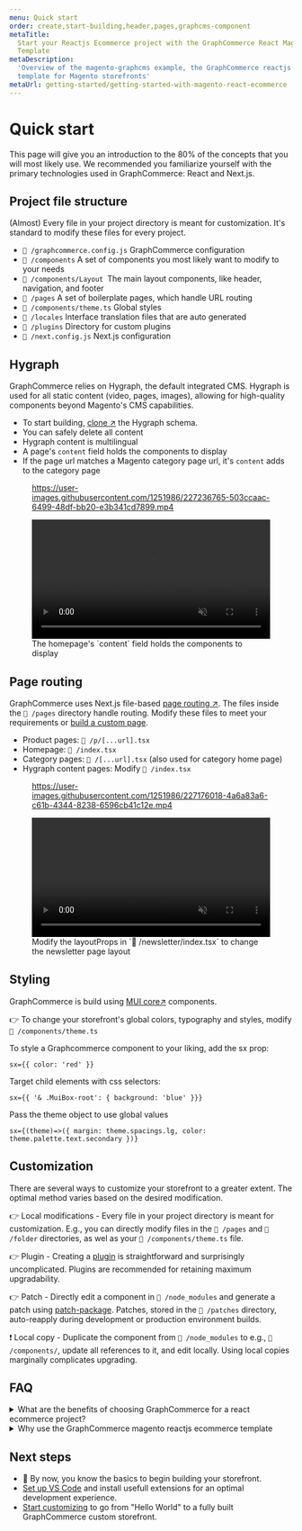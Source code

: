 ```yaml
---
menu: Quick start
order: create,start-building,header,pages,graphcms-component
metaTitle:
  Start your Reactjs Ecommerce project with the GraphCommerce React Magento 2
  Template
metaDescription:
  'Overview of the magento-graphcms example, the GraphCommerce reactjs ecommerce
  template for Magento storefronts'
metaUrl: getting-started/getting-started-with-magento-react-ecommerce
---
```


# Quick start

This page will give you an introduction to the 80% of the concepts that you will
most likely use. We recommended you familiarize yourself with the primary
technologies used in GraphCommerce: React and Next.js.

## Project file structure

(Almost) Every file in your project directory is meant for customization. It's
standard to modify these files for every project.

- `📄 /graphcommerce.config.js` GraphCommerce configuration
- `📁 /components` A set of components you most likely want to modify to your
  needs
- `📁 /components/Layout `The main layout components, like header, navigation,
  and footer
- `📁 /pages` A set of boilerplate pages, which handle URL routing
- `📄 /components/theme.ts` Global styles
- `📁 /locales` Interface translation files that are auto generated
- `📁 /plugins` Directory for custom plugins
- `📄 /next.config.js` Next.js configuration

## Hygraph

GraphCommerce relies on Hygraph, the default integrated CMS. Hygraph is used for
all static content (video, pages, images), allowing for high-quality components
beyond Magento's CMS capabilities.

- To start building,
  [clone ↗](https://app.hygraph.com/clone/caddaa93cfa9436a9e76ae9c0f34d257?name=GraphCommerce%20Demo)
  the Hygraph schema.
- You can safely delete all content
- Hygraph content is multilingual
- A page's `content` field holds the components to display
- If the page url matches a Magento category page url, it's `content` adds to
  the category page

<figure>

https://user-images.githubusercontent.com/1251986/227236765-503ccaac-6499-48df-bb20-e3b341cd7899.mp4

<video width="100%" controls autoPlay loop muted playsInline>
<source src="https://user-images.githubusercontent.com/1251986/227236765-503ccaac-6499-48df-bb20-e3b341cd7899.mp4" type="video/mp4"/>
</video>

  <figcaption>The homepage's `content` field holds the components to display</figcaption>
</figure>

## Page routing

GraphCommerce uses Next.js file-based
[page routing ↗](https://nextjs.org/docs/routing/introduction). The files inside
the `📁 /pages` directory handle routing. Modify these files to meet your
requirements or [build a custom page](./pages.md).

- Product pages: `📄 /p/[...url].tsx`
- Homepage: `📄 /index.tsx`
- Category pages: `📄 /[...url].tsx` (also used for category home page)
- Hygraph content pages: Modify `📄 /index.tsx`

<figure>

https://user-images.githubusercontent.com/1251986/227176018-4a6a83a6-c61b-4344-8238-6596cb41c12e.mp4

<video width="100%" controls autoPlay loop muted playsInline>
<source src="https://user-images.githubusercontent.com/1251986/227176018-4a6a83a6-c61b-4344-8238-6596cb41c12e.mp4" type="video/mp4"/>
</video>

  <figcaption>Modify the layoutProps in `📄 /newsletter/index.tsx` to change the newsletter page layout</figcaption>
</figure>

## Styling

GraphCommerce is build using [MUI core↗](https://mui.com/core/) components.

👉 To change your storefront's global colors, typography and styles, modify
`📄 /components/theme.ts`

To style a Graphcommerce component to your liking, add the sx prop:

```tsx
sx={{ color: 'red' }}
```

Target child elements with css selectors:

```tsx
sx={{ '& .MuiBox-root': { background: 'blue' }}}
```

Pass the theme object to use global values

```tsx
sx={(theme)=>({ margin: theme.spacings.lg, color: theme.palette.text.secondary })}
```

## Customization

There are several ways to customize your storefront to a greater extent. The
optimal method varies based on the desired modification.

👉 Local modifications - Every file in your project directory is meant for
customization. E.g., you can directly modify files in the `📁 /pages` and
`📁 /folder` directories, as wel as your `📄 /components/theme.ts` file.

👉 Plugin - Creating a [plugin](../framework/plugins-react.md) is
straightforward and surprisingly uncomplicated. Plugins are recommended for
retaining maximum upgradability.

👉 Patch - Directly edit a component in `📁 /node_modules` and generate a patch
using [patch-package](../framework/patch-package.md). Patches, stored in the
`📁 /patches` directory, auto-reapply during development or production
environment builds.

❗️ Local copy - Duplicate the component from `📁 /node_modules` to e.g.,
`📁 /components/`, update all references to it, and edit locally. Using local
copies marginally complicates upgrading.

## FAQ

<div>
<details>
<summary>What are the benefits of choosing GraphCommerce for a react ecommerce project?</summary>

### What are the benefits of choosing GraphCommerce for a reactjs ecommerce project?

React is a very suitable framework for magento reactjs ecommerce projects.
Magento 2 is a well established, widely used open source e-commerce solution.
GraphCommerce brings the best of both, and includes the structure, components,
and tooling you need to get started with react ecommerce. Using GraphCommerce
minimizes the development effort required to launch a full featured reactjs
e-commerce storefront with features like cart, search, layered navigation and
category, product, account, checkout pages.

</details>

<details>
<summary> Why use the GraphCommerce magento reactjs ecommerce template</summary>

### Why use the GraphCommerce magento-graphcms reactjs ecommerce template

The GraphCommerce magento-graphcms template contains all needed components like
cart, search, and layered navigation for a full-featured e-commerce storefront.
It's easy to customize and includes the structure, components, and tooling you
need to get started. With the extensive documentation, it is more efficient to
understand and customize the template for your next react Magento 2 project,
than to start from scratch.

</details>
</div>

## Next steps

- 🎉 By now, you know the basics to begin building your storefront.
- [Set up VS Code](../getting-started/vscode.md) and install usefull extensions
  for an optimal development experience.
- [Start customizing](../getting-started/start-building.md) to go from "Hello
  World" to a fully built GraphCommerce custom storefront.
